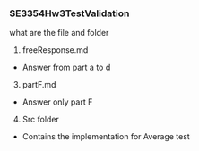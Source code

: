 ### SE3354Hw3TestValidation
what are the file and folder
1) freeResponse.md
- Answer from part a to d
3) partF.md
- Answer only part F
4) Src folder
- Contains the implementation for Average test
